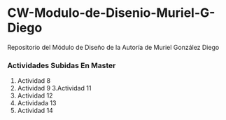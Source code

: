 # CW-Modulo-de-Disenio-Muriel-G-Diego
Repositorio del Módulo de Diseño de la Autoría de Muriel González Diego

### Actividades Subidas En Master
1. Actividad 8
2. Actividad 9
3.Actividad 11
4. Actividad 12
5. Actividada 13
6. Actividad 14
